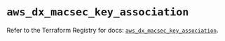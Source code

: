 # `aws_dx_macsec_key_association`

Refer to the Terraform Registry for docs: [`aws_dx_macsec_key_association`](https://registry.terraform.io/providers/hashicorp/aws/6.8.0/docs/resources/dx_macsec_key_association).
